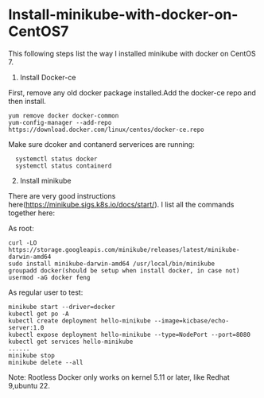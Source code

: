 # Install-minikube-with-docker-on-CentOS7
This following steps list the way I installed minikube with docker on CentOS 7.

1) Install Docker-ce

First, remove any old docker package installed.Add the docker-ce repo and then install.
```
yum remove docker docker-common
yum-config-manager --add-repo https://download.docker.com/linux/centos/docker-ce.repo
```

Make sure dcoker and contanerd serverices are running:
```
  systemctl status docker
  systemctl status containerd
```

2) Install minikube

There are very good instructions here(https://minikube.sigs.k8s.io/docs/start/). I list all the commands together here:

As root:
```
curl -LO https://storage.googleapis.com/minikube/releases/latest/minikube-darwin-amd64
sudo install minikube-darwin-amd64 /usr/local/bin/minikube
groupadd docker(should be setup when install docker, in case not)
usermod -aG docker feng
```

As regular user to test:
```
minikube start --driver=docker
kubectl get po -A
kubectl create deployment hello-minikube --image=kicbase/echo-server:1.0
kubectl expose deployment hello-minikube --type=NodePort --port=8080
kubectl get services hello-minikube
......
minikube stop
minikube delete --all
```

Note: Rootless Docker only works on kernel 5.11 or later, like Redhat 9,ubuntu 22.
